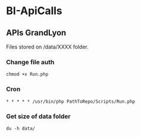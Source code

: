 # BI-ApiCalls

## APIs GrandLyon
Files stored on /data/XXXX folder.

### Change file auth
`chmod +x Run.php`

### Cron
`* * * * * /usr/bin/php PathToRepo/Scripts/Run.php`

### Get size of data folder
`du -h data/`
